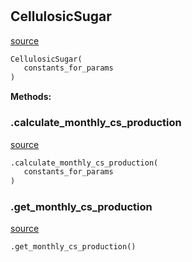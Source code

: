 #


## CellulosicSugar
[source](https://github.com/allfed/allfed-integrated-model/blob/master/src/food_system/cellulosic_sugar.py/#L12)
```python 
CellulosicSugar(
   constants_for_params
)
```




**Methods:**


### .calculate_monthly_cs_production
[source](https://github.com/allfed/allfed-integrated-model/blob/master/src/food_system/cellulosic_sugar.py/#L26)
```python
.calculate_monthly_cs_production(
   constants_for_params
)
```


### .get_monthly_cs_production
[source](https://github.com/allfed/allfed-integrated-model/blob/master/src/food_system/cellulosic_sugar.py/#L64)
```python
.get_monthly_cs_production()
```

